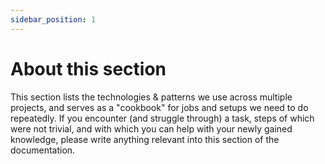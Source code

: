 ```yaml
---
sidebar_position: 1
---
```


# About this section

This section lists the technologies & patterns we use across multiple projects, and serves as a "cookbook" for jobs and setups we need to do repeatedly. If you encounter (and struggle through) a task, steps of which were not trivial, and with which you can help with your newly gained knowledge, please write anything relevant into this section of the documentation.